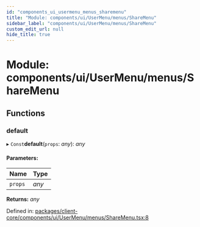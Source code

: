 ```yaml
---
id: "components_ui_usermenu_menus_sharemenu"
title: "Module: components/ui/UserMenu/menus/ShareMenu"
sidebar_label: "components/ui/UserMenu/menus/ShareMenu"
custom_edit_url: null
hide_title: true
---
```


# Module: components/ui/UserMenu/menus/ShareMenu

## Functions

### default

▸ `Const`**default**(`props`: *any*): *any*

#### Parameters:

Name | Type |
:------ | :------ |
`props` | *any* |

**Returns:** *any*

Defined in: [packages/client-core/components/ui/UserMenu/menus/ShareMenu.tsx:8](https://github.com/xr3ngine/xr3ngine/blob/56376a778/packages/client-core/components/ui/UserMenu/menus/ShareMenu.tsx#L8)
